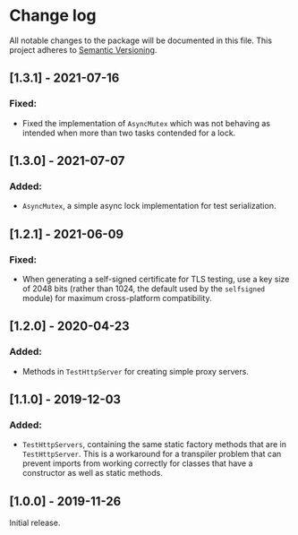 # Change log

All notable changes to the package will be documented in this file. This project adheres to [Semantic Versioning](http://semver.org).

## [1.3.1] - 2021-07-16
### Fixed:
- Fixed the implementation of `AsyncMutex` which was not behaving as intended when more than two tasks contended for a lock.

## [1.3.0] - 2021-07-07
### Added:
- `AsyncMutex`, a simple async lock implementation for test serialization.

## [1.2.1] - 2021-06-09
### Fixed:
- When generating a self-signed certificate for TLS testing, use a key size of 2048 bits (rather than 1024, the default used by the `selfsigned` module) for maximum cross-platform compatibility.

## [1.2.0] - 2020-04-23
### Added:
- Methods in `TestHttpServer` for creating simple proxy servers.

## [1.1.0] - 2019-12-03
### Added:
- `TestHttpServers`, containing the same static factory methods that are in `TestHttpServer`. This is a workaround for a transpiler problem that can prevent imports from working correctly for classes that have a constructor as well as static methods.

## [1.0.0] - 2019-11-26
Initial release.
